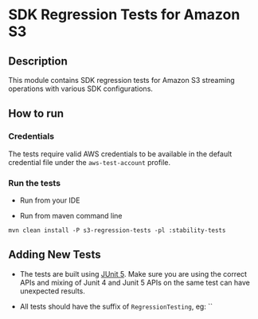 # SDK Regression Tests for Amazon S3

## Description
This module contains SDK regression tests for Amazon S3 streaming operations with various SDK configurations.


## How to run

### Credentials

The tests require valid AWS credentials to be available in the default credential file under the `aws-test-account` profile.

### Run the tests

- Run from your IDE

- Run from maven command line

```
mvn clean install -P s3-regression-tests -pl :stability-tests
```

## Adding New Tests

- The tests are built using [JUnit 5](https://junit.org/junit5/). Make sure you are using the correct APIs and mixing of
  Junit 4 and Junit 5 APIs on the same test can have unexpected results.

- All tests should have the suffix of `RegressionTesting`, eg: ``



